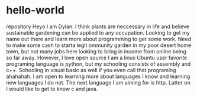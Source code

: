 # hello-world
repository
Heyo I am Dylan.  I think plants are neccessary in life and believe sustainable gardening can be applied to any occupation. Looking to get my name out there and learn more about programming to get some work.  Need to make some cash to starta legit ommunity garden in my poor desert home town, but not many jobs here looking to bring in income from online being so far away. However, I love open source I am a linux Ubuntu user favorite programing language is python, but my schooling consists of assembly and c++.  Schooling in visual basic as well if you even call that programing ahahahah. I am open to learning more about languages I know and learning new languages I do not. The next language I am aiming for is http. Latter on I would like to get to know c and java.  
